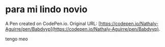 # para mi lindo novio

A Pen created on CodePen.io. Original URL: [https://codepen.io/Nathaly-Aguirre/pen/Babdvyp](https://codepen.io/Nathaly-Aguirre/pen/Babdvyp).

tengo meo
